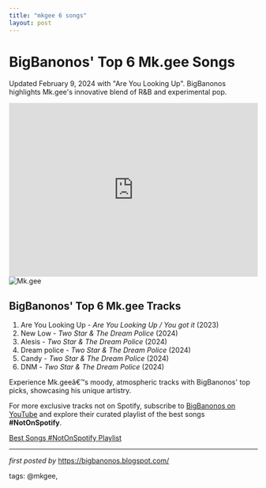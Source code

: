 ```yaml
---
title: "mkgee 6 songs"
layout: post
---
```

<div class="blog-post"> <h1>BigBanonos' Top 6 Mk.gee Songs</h1> <p>Updated February 9, 2024 with "Are You Looking Up". BigBanonos highlights Mk.gee's innovative blend of R&B and experimental pop.</p> <div class="embed-code"> <iframe allow="autoplay; clipboard-write; encrypted-media; fullscreen; picture-in-picture" allowfullscreen="" frameborder="0" height="352" loading="lazy" src="https://open.spotify.com/embed/playlist/3To8iLdYIwumIc03oMZy6a?utm_source=generator" width="100%"></iframe> </div> <div class="image-container"> <img alt="Mk.gee" src="https://www.therevolverclub.com/cdn/shop/articles/Untitled_design_8be3b05d-27e7-4a58-b6ca-e42eb345d7dd.png?v=1717506621&width=1200" /> </div> <h2>BigBanonos' Top 6 Mk.gee Tracks</h2> <ol> <li>Are You Looking Up - <em>Are You Looking Up / You got it</em> (2023)</li> <li>New Low - <em>Two Star & The Dream Police</em> (2024)</li> <li>Alesis - <em>Two Star & The Dream Police</em> (2024)</li> <li>Dream police - <em>Two Star & The Dream Police</em> (2024)</li> <li>Candy - <em>Two Star & The Dream Police</em> (2024)</li> <li>DNM - <em>Two Star & The Dream Police</em> (2024)</li> </ol> <p>Experience Mk.geeâ€™s moody, atmospheric tracks with BigBanonos' top picks, showcasing his unique artistry.</p> </div>


<!--Subscribe and Playlist Links-->
<div>
    <p>For more exclusive tracks not on Spotify, subscribe to <a href="https://www.youtube.com/@BigBanonos" target="_blank">BigBanonos on YouTube</a> and explore their curated playlist of the best songs <strong>#NotOnSpotify</strong>.</p>
    <p><a href="https://www.youtube.com/playlist?list=PLtuNtuTatqI0kFahUCbtbfenC_ET5O_tr" target="_blank">Best Songs #NotOnSpotify Playlist<br /></a></p></div>

<hr />

<p><em>first posted by</em> <a href="https://bigbanonos.blogspot.com/" rel="noopener" target="_new">https://bigbanonos.blogspot.com/</a></p>

<p>tags: @mkgee,</p>
